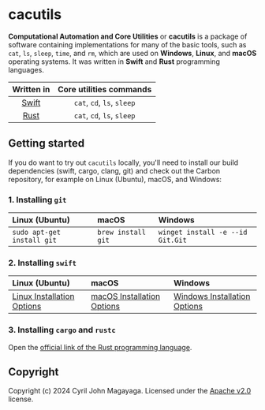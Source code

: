 # cacutils

**Computational Automation and Core Utilities** or **cacutils** is a package of software containing implementations for many of the basic tools, such as `cat`, `ls`, `sleep`, `time`, and `rm`, which are used on **Windows**, **Linux**, and **macOS** operating systems. It was written in **Swift** and **Rust** programming languages.

|             Written in                      | Core utilities commands                       |
|:-------------------------------------------:|:---------------------------------------------:|
| [Swift](https://swift.org)                  | `cat`, `cd`, `ls`, `sleep`                    |
| [Rust](https://rustlang.org)                | `cat`, `cd`, `ls`, `sleep`                    |

## Getting started
If you do want to try out `cacutils` locally, you'll need to install our build dependencies (swift, cargo, clang, git) and check out the Carbon repository, for example on Linux (Ubuntu), macOS, and Windows:

### 1. Installing `git`
| Linux (Ubuntu)             | macOS              | Windows                          |
|:---------------------------|:-------------------|:---------------------------------|
| `sudo apt-get install git` | `brew install git` | `winget install -e --id Git.Git` |

### 2. Installing `swift`
| Linux (Ubuntu)             | macOS              | Windows                          |
|:---------------------------|:-------------------|:---------------------------------|
| [Linux Installation Options](https://www.swift.org/install/linux/) | [macOS Installation Options](https://www.swift.org/install/macos/) | [Windows Installation Options](https://www.swift.org/install/windows/)

### 3. Installing `cargo` and `rustc`
Open the [official link of the Rust programming language](https://rustlang.org/).

## Copyright

Copyright (c) 2024 Cyril John Magayaga. Licensed under the [Apache v2.0](LICENSE) license.
